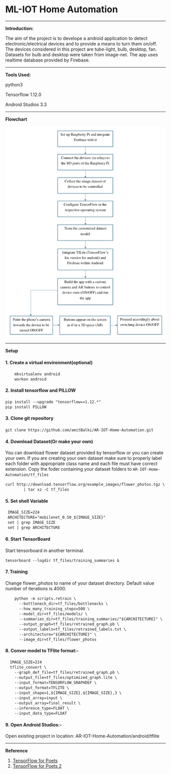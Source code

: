 # ML-IOT Home Automation

---
**Introduction:**

The aim of the project is to develope a android application to detect electronic/electrical devices and to provide a means to turn them on/off. The devices considered in this project are tube-light, bulb, desktop, fan. Datasets for bulb and desktop were taken from image-net. The app uses realtime database provided by Firebase.

---
**Tools Used:**

python3

Tensorflow 1.12.0

Android Studios 3.3

---

**Flowchart**
<p align="center">
  <img src="flowchart.png">
</p>

---

**Setup**

#### 1. Create a virtual environment(optional)
```
	mkvirtualenv android
	workon android
```

#### 2. Install tensorflow and PILLOW

```
pip install --upgrade "tensorflow==1.12.*"
pip install PILLOW
```

#### 3. Clone git repository

```git clone https://github.com/amitBalki/AR-IOT-Home-Automation.git```

#### 4. Download Dataset(Or make your own)

You can download flower dataset provided by tensorflow or you can create your own. If you are creating your own dataset make sure to properly label each folder with appropriate class name and each file must have correct extension. Copy the foder containing your dataset folders to ```AR-IOT-Home-Automation/tf_files```

```
curl http://download.tensorflow.org/example_images/flower_photos.tgz \
    	| tar xz -C tf_files
```

#### 5. Set shell Variable
	
 ```
  IMAGE_SIZE=224
  ARCHITECTURE="mobilenet_0.50_${IMAGE_SIZE}"
  set | grep IMAGE_SIZE
  set | grep ARCHITECTURE
 ```
 
#### 6. Start TensorBoard

Start tensorboard in another terminal.
```
tensorboard --logdir tf_files/training_summaries &
``` 

#### 7. Training 

Change flower_photos to name of your dataset directory. Default value number of iterations is 4000.

```
	python -m scripts.retrain \
	  --bottleneck_dir=tf_files/bottlenecks \
	  --how_many_training_steps=500 \
	  --model_dir=tf_files/models/ \
  	  --summaries_dir=tf_files/training_summaries/"${ARCHITECTURE}" \
  	  --output_graph=tf_files/retrained_graph.pb \
  	  --output_labels=tf_files/retrained_labels.txt \
  	  --architecture="${ARCHITECTURE}" \
  	  --image_dir=tf_files/flower_photos
```

#### 8. Conver model to TFlite format:- 
	
  ```
  	IMAGE_SIZE=224
	tflite_convert \
	  --graph_def_file=tf_files/retrained_graph.pb \
	  --output_file=tf_files/optimized_graph.lite \
	  --input_format=TENSORFLOW_GRAPHDEF \
	  --output_format=TFLITE \
	  --input_shape=1,${IMAGE_SIZE},${IMAGE_SIZE},3 \
	  --input_array=input \
	  --output_array=final_result \
	  --inference_type=FLOAT \
	  --input_data_type=FLOAT
```

####  9. Open Android Studios:- 

Open existing project in location: AR-IOT-Home-Automation/android/tflite

---
**Reference**

1. [TensorFlow for Poets](https://codelabs.developers.google.com/codelabs/tensorflow-for-poets/index.html#0)
2. [TensorFlow for Poets 2](https://codelabs.developers.google.com/codelabs/tensorflow-for-poets-2-tflite/#2)
